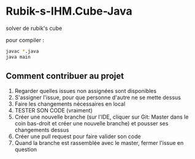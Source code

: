 # Rubik-s-IHM.Cube-Java
solver de rubik's cube

pour compiler : 
 ```bash
javac *.java
 java main
```

## Comment contribuer au projet
  1) Regarder quelles issues non assignées sont disponibles
  2) S'assigner l'issue, pour que personne d'autre ne se mette dessus
  3) Faire les changements nécessaires en local
  4) TESTER SON CODE (vraiment)
  5) Créer une nouvelle branche (sur l'IDE, cliquer sur Git: Master dans le coin bas-droit et créer une nouvelle branche) et pousser ses changements dessus
  6) Créer une pull request pour faire valider son code
  7) Quand la branche est rassemblée avec le master, fermer l'issue en question
  